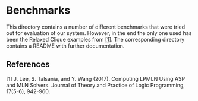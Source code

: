 # Benchmarks

This directory contains a number of different benchmarks that were tried out for evaluation of our system. However, in the end the only one used has been the Relaxed Clique examples from [[1]](#1). The corresponding directory contains a README with further documentation.

## References
<a id="1">[1]</a>
J. Lee, S. Talsania, and Y. Wang (2017).
Computing LPMLN Using ASP and MLN Solvers.
Journal of Theory and Practice of Logic Programming, 17(5-6), 942-960.
